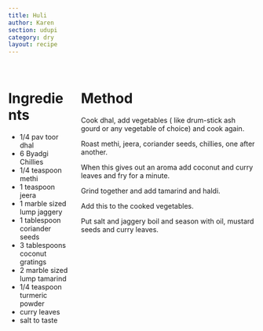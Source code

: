 ```yaml
---
title: Huli
author: Karen
section: udupi
category: dry
layout: recipe
---
```



<br>
<div class='columns'> <div class='column is-one-third p-3' markdown='1'>

# Ingredients

* 1/4 pav toor dhal
* 6 Byadgi Chillies
* 1/4 teaspoon methi
* 1 teaspoon jeera
* 1 marble sized lump jaggery
* 1 tablespoon coriander seeds
* 3 tablespoons coconut gratings
* 2 marble sized lump tamarind
* 1/4 teaspoon turmeric powder
* curry leaves
* salt to taste




</div> <div class='column is-two-thirds p-3' markdown='1'>

# Method

Cook dhal, add vegetables ( like drum-stick ash gourd or any vegetable of choice) and cook again.

Roast methi, jeera, coriander seeds, chillies, one after another. 

When this gives out an aroma add coconut and curry leaves and fry for a minute. 

Grind together and add tamarind and haldi.

Add this to the cooked vegetables.

Put salt and jaggery boil and season with oil, mustard seeds and curry leaves.



</div> </div>